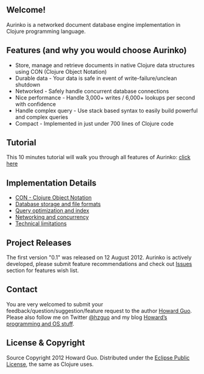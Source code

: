 Welcome!
--------
Aurinko is a networked document database engine implementation in Clojure programming language.

Features (and why you would choose Aurinko)
---------------------------------

-   Store, manage and retrieve documents in native Clojure data structures using CON (Clojure Object Notation)
-   Durable data - Your data is safe in event of write-failure/unclean shutdown
-   Networked - Safely handle concurrent database connections
-   Nice performance - Handle 3,000+ writes / 6,000+ lookups per second with confidence
-   Handle complex query - Use stack based syntax to easily build powerful and complex queries
-   Compact - Implemented in just under 700 lines of Clojure code

Tutorial
--------

This 10 minutes tutorial will walk you through all features of Aurinko: [click here][]

Implementation Details
----------------------

-   [CON - Clojure Object Notation][]
-   [Database storage and file formats][]
-   [Query optimization and index][]
-   [Networking and concurrency][]
-   [Technical limitations][]

Project Releases
----------------

The first version "0.1" was released on 12 August 2012.
Aurinko is actively developed, please submit feature recommendations and check out [Issues][] section for features wish list.

Contact
-------

You are very welcomed to submit your feedback/question/suggestion/feature request to the author [Howard
Guo][].
Please also follow me on Twitter [@hzguo][] and my blog [Howard’s programming and OS stuff][].

License & Copyright
-------------------

Source Copyright 2012 Howard Guo.
Distributed under the [Eclipse Public License][], the same as Clojure uses.

  [click here]: https://github.com/HouzuoGuo/Aurinko/wiki/Tutorial
  [CON - Clojure Object Notation]: https://github.com/HouzuoGuo/Aurinko/wiki/Clojure-Object-Notation
  [Database storage and file formats]: https://github.com/HouzuoGuo/Aurinko/wiki/Database-Storage-and-File-Formats
  [Query optimization and index]: https://github.com/HouzuoGuo/Aurinko/wiki/Query-Optimization-and-Index-Usage
  [Networking and concurrency]: https://github.com/HouzuoGuo/Aurinko/wiki/Network-and-Concurrency-Suppport
  [Technical limitations]: https://github.com/HouzuoGuo/Aurinko/wiki/Limitations
  [Issues]: https://github.com/HouzuoGuo/Aurinko/issues
  [my github]: https://github.com/HouzuoGuo
  [Howard Guo]: mailto:guohouzuo@gmail.com
  [@hzguo]: https://twitter.com/hzguo
  [Howard’s programming and OS stuff]: http://allstarnix.blogspot.com.au
  [Eclipse Public License]: http://www.eclipse.org/legal/epl-v10.html
